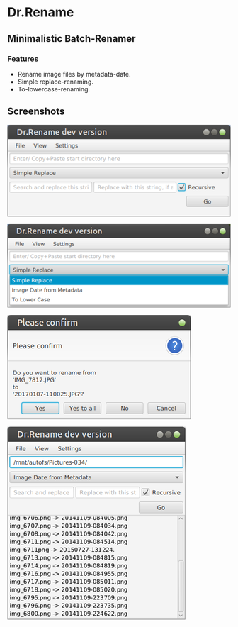# Dr.Rename

## Minimalistic Batch-Renamer

### Features

+ Rename image files by metadata-date.
+ Simple replace-renaming.
+ To-lowercase-renaming.

## Screenshots

![alt text](screenshots/mainwindow01.png)

![alt text](screenshots/strategydropdown01.png)

![alt text](screenshots/confirm01.png)

![alt text](screenshots/log01.png)